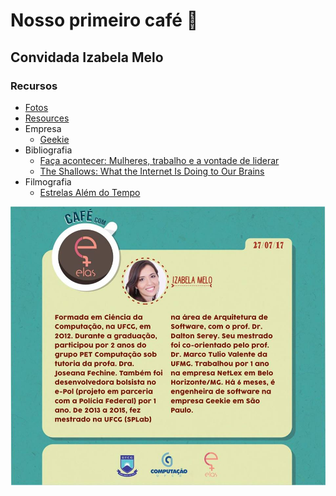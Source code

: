 # Nosso primeiro café 🥰

## Convidada Izabela Melo 

### Recursos
 - [Fotos](./fotos)
 - [Resources](./resources)
 - Empresa
   - [Geekie](http://www.geekie.com.br/)
 - Bibliografia
   - [Faça acontecer: Mulheres, trabalho e a vontade de liderar](https://www.amazon.com.br/Fa%C3%A7a-acontecer-Mulheres-trabalho-vontade-ebook/dp/B00BHKZAGG)
   - [The Shallows: What the Internet Is Doing to Our Brains](https://www.amazon.com/Shallows-What-Internet-Doing-Brains/dp/0393339750)
 - Filmografia
   - [Estrelas Além do Tempo](https://www.youtube.com/watch?v=wx3PVtrU-Os)
   
   
<img src="./fotos/post_image.jpg" heigth="300"/>
